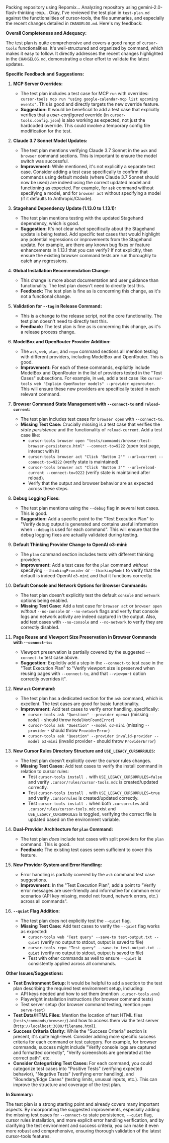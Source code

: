 Packing repository using Repomix...
Analyzing repository using gemini-2.0-flash-thinking-exp...
Okay, I've reviewed the test plan in `test-plan.md` against the functionalities of cursor-tools, the file summaries, and especially the recent changes detailed in `CHANGELOG.md`. Here's my feedback:

**Overall Completeness and Adequacy:**

The test plan is quite comprehensive and covers a good range of `cursor-tools` functionalities. It's well-structured and organized by command, which makes it easy to follow. It directly addresses the recent changes highlighted in the `CHANGELOG.md`, demonstrating a clear effort to validate the latest updates.

**Specific Feedback and Suggestions:**

1.  **MCP Server Overrides:**
    *   The test plan includes a test case for MCP `run` with overrides: `cursor-tools mcp run "using google-calendar-mcp list upcoming events"`. This is good and directly targets the new override feature.
    *   **Suggestion:** It would be beneficial to add a test case that explicitly verifies that a *user-configured* override (in `cursor-tools.config.json`) is also working as expected, not just the hardcoded override.  This could involve a temporary config file modification for the test.

2.  **Claude 3.7 Sonnet Model Updates:**
    *   The test plan mentions verifying Claude 3.7 Sonnet in the `ask` and `browser` command sections. This is important to ensure the model switch was successful.
    *   **Improvement:** While mentioned, it's not explicitly a separate test case. Consider adding a test case specifically to confirm that commands using default models (where Claude 3.7 Sonnet should now be used) are indeed using the correct updated model and functioning as expected. For example, for `ask` command without specifying a model, and for `browser act` without specifying a model (if it defaults to Anthropic/Claude).

3.  **Stagehand Dependency Update (1.13.0 to 1.13.1):**
    *   The test plan mentions testing with the updated Stagehand dependency, which is good.
    *   **Suggestion:**  It's not clear *what* specifically about the Stagehand update is being tested. Add specific test cases that would highlight any potential regressions or improvements from the Stagehand update. For example, are there any known bug fixes or feature enhancements in 1.13.1 that you can verify? If not explicitly, then ensure the existing browser command tests are run thoroughly to catch any regressions.

4.  **Global Installation Recommendation Change:**
    *   This change is more about documentation and user guidance than functionality. The test plan doesn't need to directly test this.
    *   **Feedback:**  The test plan is fine as is concerning this change, as it's not a functional change.

5.  **Validation for `--tag` in Release Command:**
    *   This is a change to the release script, not the core functionality.  The test plan doesn't need to directly test this.
    *   **Feedback:**  The test plan is fine as is concerning this change, as it's a release process change.

6.  **ModelBox and OpenRouter Provider Addition:**
    *   The `ask`, `web`, `plan`, and `repo` command sections all mention testing with different providers, including ModelBox and OpenRouter. This is good.
    *   **Improvement:**  For each of these commands, explicitly include ModelBox and OpenRouter in the list of providers tested in the "Test Cases" subsections. For example, in `web`, add a test case like `cursor-tools web "Explain OpenRouter models" --provider openrouter`. This will ensure these new providers are specifically tested in each relevant command.

7.  **Browser Command State Management with `--connect-to` and `reload-current`:**
    *   The test plan includes test cases for `browser open` with `--connect-to`.
    *   **Missing Test Case:**  Crucially missing is a test case that verifies the *state persistence* and the functionality of `reload-current`. Add a test case like:
        *   `cursor-tools browser open "tests/commands/browser/test-browser-persistence.html" --connect-to=9222` (open test page, interact with it)
        *   `cursor-tools browser act "Click 'Button 2'" --url=current --connect-to=9222` (verify state is maintained)
        *   `cursor-tools browser act "Click 'Button 3'" --url=reload-current --connect-to=9222` (verify state is maintained after reload).
        *   Verify that the output and browser behavior are as expected across these steps.

8.  **Debug Logging Fixes:**
    *   The test plan mentions using the `--debug` flag in several test cases. This is good.
    *   **Suggestion:**  Add a specific point to the "Test Execution Plan" to "Verify debug output is generated and contains useful information when `--debug` is used for each command". This will ensure that the debug logging fixes are actually validated during testing.

9.  **Default Thinking Provider Change to OpenAI o3-mini:**
    *   The `plan` command section includes tests with different thinking providers.
    *   **Improvement:** Add a test case for the `plan` command *without* specifying `--thinkingProvider` or `--thinkingModel` to verify that the default is indeed OpenAI `o3-mini` and that it functions correctly.

10. **Default Console and Network Options for Browser Commands:**
    *   The test plan doesn't explicitly test the default `console` and `network` options being enabled.
    *   **Missing Test Case:** Add a test case for `browser act` or `browser open` *without* `--no-console` or `--no-network` flags and verify that console logs and network activity are indeed captured in the output. Also, add test cases with `--no-console` and `--no-network` to verify they are correctly disabled.

11. **Page Reuse and Viewport Size Preservation in Browser Commands with `--connect-to`:**
    *   Viewport preservation is partially covered by the suggested `--connect-to` test case above.
    *   **Suggestion:**  Explicitly add a step in the `--connect-to` test case in the "Test Execution Plan" to "Verify viewport size is preserved when reusing pages with `--connect-to`, and that `--viewport` option correctly overrides it".

12. **New `ask` Command:**
    *   The test plan has a dedicated section for the `ask` command, which is excellent. The test cases are good for basic functionality.
    *   **Improvement:** Add test cases to verify error handling, specifically:
        *   `cursor-tools ask "Question" --provider openai` (missing `--model` - should throw `ModelNotFoundError`)
        *   `cursor-tools ask "Question" --model o3-mini` (missing `--provider` - should throw `ProviderError`)
        *   `cursor-tools ask "Question" --provider invalid-provider --model o3-mini` (invalid provider - should throw `ProviderError`)

13. **New Cursor Rules Directory Structure and `USE_LEGACY_CURSORRULES`:**
    *   The test plan doesn't explicitly cover the cursor rules changes.
    *   **Missing Test Cases:** Add test cases to verify the install command in relation to cursor rules:
        *   Test `cursor-tools install .` with `USE_LEGACY_CURSORRULES=false` and verify `.cursor/rules/cursor-tools.mdc` is created/updated correctly.
        *   Test `cursor-tools install .` with `USE_LEGACY_CURSORRULES=true` and verify `.cursorrules` is created/updated correctly.
        *   Test `cursor-tools install .` when both `.cursorrules` and `.cursor/rules/cursor-tools.mdc` exist and `USE_LEGACY_CURSORRULES` is toggled, verifying the correct file is updated based on the environment variable.

14. **Dual-Provider Architecture for `plan` Command:**
    *   The test plan *does* include test cases with split providers for the `plan` command. This is good.
    *   **Feedback:** The existing test cases seem sufficient to cover this feature.

15. **New Provider System and Error Handling:**
    *   Error handling is partially covered by the `ask` command test case suggestions.
    *   **Improvement:**  In the "Test Execution Plan", add a point to "Verify error messages are user-friendly and informative for common error scenarios (API key missing, model not found, network errors, etc.) across all commands".

16. **`--quiet` Flag Addition:**
    *   The test plan does not explicitly test the `--quiet` flag.
    *   **Missing Test Case:** Add test cases to verify the `--quiet` flag works as expected:
        *   `cursor-tools web "Test query" --save-to test-output.txt --quiet` (verify no output to stdout, output is saved to file)
        *   `cursor-tools repo "Test query" --save-to test-output.txt --quiet` (verify no output to stdout, output is saved to file)
        *   Test with other commands as well to ensure `--quiet` is consistently applied across all commands.

**Other Issues/Suggestions:**

*   **Test Environment Setup:**  It would be helpful to add a section to the test plan describing the required test environment setup, including:
    *   API keys needed and how to set them (mention `.cursor-tools.env`)
    *   Playwright installation instructions (for browser command tests)
    *   Test server setup (for browser command testing, mention `pnpm serve-test`)
*   **Test Data/HTML Files:** Mention the location of test HTML files (`tests/commands/browser/`) and how to access them via the test server (`http://localhost:3000/filename.html`).
*   **Success Criteria Clarity:** While the "Success Criteria" section is present, it's quite high-level. Consider adding more specific success criteria for each command or test category. For example, for browser commands, success might include "Verify console logs are captured and formatted correctly", "Verify screenshots are generated at the correct path", etc.
*   **Consider Categorizing Test Cases:**  For each command, you could categorize test cases into "Positive Tests" (verifying expected behavior), "Negative Tests" (verifying error handling), and "Boundary/Edge Cases" (testing limits, unusual inputs, etc.). This can improve the structure and coverage of the test plan.

**In Summary:**

The test plan is a strong starting point and already covers many important aspects. By incorporating the suggested improvements, especially adding the missing test cases for `--connect-to` state persistence, `--quiet` flag, cursor rules installation, and more explicit error handling verification, and by clarifying the test environment and success criteria, you can make it even more robust and comprehensive, ensuring thorough validation of the latest cursor-tools features.